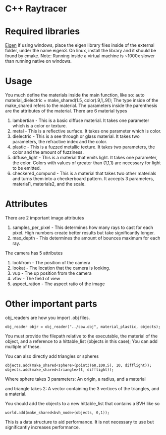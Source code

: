 # C++ Raytracer


# Required libraries


[Eigen](https://gitlab.com/libeigen/eigen)
If using windows, place the eigen library files inside of the external folder, under the name eigen3.
On linux, install the library and it should be found by cmake.
Note: Running inside a virtual machine is ~1000x slower than running native on windows.


# Usage


You much define the materials inside the main function, like so:
    auto material_dielectric = make_shared<dielectric>(1.5, color(.9,1,.9));
The type inside of the make_shared<type> refers to the material. The parameters inside the parenthesis are the attributes of the material.
There are 6 material types
1. lambertian - This is a basic diffuse material. It takes one parameter which is a color or texture.
2. metal - This is a reflective surface. It takes one parameter which is color.
3. dielectric - This is a see through or glass material. It takes two parameters, the refractive index and the color.
4. plastic - This is a fuzzed metallic texture. It takes two parameters, the color and the amount of fuzziness.
5. diffuse_light - This is a material that emits light. It takes one parameter, the color. Colors with values of greater than (1,1,1) are necessary for light to be emitted.
6. checkered_compund - This is a material that takes two other materials and turns them into a checkerboard pattern. It accepts 3 parameters, material1, materials2, and the scale.


# Attributes


There are 2 important image attributes
1. samples_per_pixel - This determines how many rays to cast for each pixel. High numbers create better results but take significantly longer.
2. max_depth - This determines the amount of bounces maximum for each ray.


The camera has 5 attributes
1. lookfrom - The position of the camera
2. lookat - The location that the camera is looking.
3. vup - The up position from the camera
4. vfov - The field of view
5. aspect_ration - The aspect ratio of the image


# Other important parts


obj_readers are how you import .obj files.


    obj_reader objr = obj_reader("../cow.obj", material_plastic, objects);
   
You must provide the filepath relative to the executable, the material of the object, and a reference to a hittable_list (objects in this case);
You can add multiple of these.


You can also directly add triangles or spheres


    objects.add(make_shared<sphere>(point3(60,100,5), 10, difflight));
    objects.add(make_shared<triangle>(t, difflight));
Where sphere takes 3 parameters: An origin, a radius, and a material


and triangle takes 2: A vector containing the 3 vertices of the triangles, and a material.


You should add the objects to a new hittable_list that contains a BVH like so


    world.add(make_shared<bvh_node>(objects, 0,1));


This is a data structure to aid performance. It is not necessary to use but significantly increases performance.
